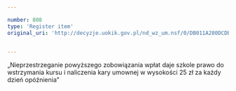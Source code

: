 ```yaml
---

number: 808
type: 'Register item'
original_uri: 'http://decyzje.uokik.gov.pl/nd_wz_um.nsf/0/DB011A280DCDB1A0C12572DD003296D4?OpenDocument'


---
```


„Nieprzestrzeganie powyższego zobowiązania wpłat daje szkole prawo do wstrzymania kursu i naliczenia kary umownej w wysokości 25 zł za każdy dzień opóźnienia”
